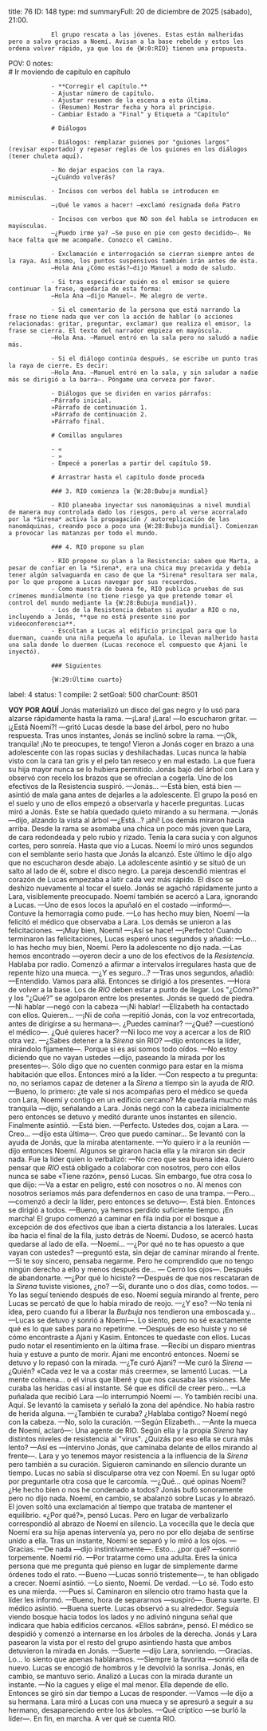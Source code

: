 title:          76
ID:             148
type:           md
summaryFull:    20 de diciembre de 2025 (sábado), 21:00.
                
                El grupo rescata a las jóvenes. Estas están malheridas pero a salvo gracias a Noemí. Avisan a la base rebelde y estos les ordena volver rápido, ya que los de {W:0:RIO} tienen una propuesta.
POV:            0
notes:          
                # Ir moviendo de capítulo en capítulo
                
                - **Corregir el capítulo.**
                - Ajustar número de capítulo.
                - Ajustar resumen de la escena a esta última.
                - (Resumen) Mostrar fecha y hora al principio.
                - Cambiar Estado a "Final" y Etiqueta a "Capítulo"
                
                # Diálogos
                
                - Diálogos: remplazar guiones por "guiones largos" (revisar exportado) y repasar reglas de los guiones en los diálogos (tener chuleta aquí).
                
                - No dejar espacios con la raya.
                —¿Cuándo volverás?
                
                - Incisos con verbos del habla se introducen en minúsculas.
                —¡Qué le vamos a hacer! —exclamó resignada doña Patro
                
                - Incisos con verbos que NO son del habla se introducen en mayúsculas.
                —¿Puedo irme ya? —Se puso en pie con gesto decidido—. No hace falta que me acompañe. Conozco el camino.
                
                - Exclamación e interrogación se cierran siempre antes de la raya. Así mismo, los puntos suspensivos también irán antes de ésta.
                —Hola Ana ¿Cómo estás?—dijo Manuel a modo de saludo.
                
                - Si tras especificar quién es el emisor se quiere continuar la frase, quedaría de esta forma:
                —Hola Ana —dijo Manuel—. Me alegro de verte.
                
                - Si el comentario de la persona que está narrando la frase no tiene nada que ver con la acción de hablar (o acciones relacionadas: gritar, preguntar, exclamar) que realiza el emisor, la frase se cierra. El texto del narrador empieza en mayúscula.
                —Hola Ana. —Manuel entró en la sala pero no saludó a nadie más.
                
                - Si el diálogo continúa después, se escribe un punto tras la raya de cierre. Es decir:
                —Hola Ana. —Manuel entró en la sala, y sin saludar a nadie más se dirigió a la barra—. Póngame una cerveza por favor.
                
                - Diálogos que se dividen en varios párrafos:
                —Párrafo inicial.
                »Párrafo de continuación 1.
                »Párrafo de continuación 2.
                »Párrafo final.
                
                # Comillas angulares
                
                - «
                - »
                - Empecé a ponerlas a partir del capítulo 59.
                
                # Arrastrar hasta el capítulo donde proceda
                
                ### 3. RIO comienza la {W:28:Bubuja mundial}
                
                - RIO planeaba inyectar sus nanomáquinas a nivel mundial de manera muy controlada dado los riesgos, pero al verse acorralado por la *Sirena* activa la propagación / autoreplicación de las nanomáquinas, creando poco a poco una {W:28:Bubuja mundial}. Comienzan a provocar las matanzas por todo el mundo.
                
                ### 4. RIO propone su plan
                
                - RIO propone su plan a la Resistencia: saben que Marta, a pesar de confiar en la *Sirena*, era una chica muy precavida y debía tener algún salvaguarda en caso de que la *Sirena* resultara ser mala, por lo que propone a Lucas navegar por sus recuerdos.
                - Como muestra de buena fe, RIO publica pruebas de sus crímenes mundialmente (no tiene riesgo ya que pretende tomar el control del mundo mediante la {W:28:Bubuja mundial}).
                - Los de la Resistencia debaten si ayudar a RIO o no, incluyendo a Jonás, **que no está presente sino por videoconferencia**.
                - Escoltan a Lucas al edificio principal para que lo duerman, cuando una niña pequeña lo apuñala. Lo llevan malherido hasta una sala donde lo duermen (Lucas reconoce el compuesto que Ajani le inyectó).
                
                ### Siguientes
                
                {W:29:Último cuarto}
label:          4
status:         1
compile:        2
setGoal:        500
charCount:      8501


**VOY POR AQUÍ**
Jonás materializó un disco del gas negro y lo usó para alzarse rápidamente hasta la rama.
—¡Lara! ¡Lara! —lo escucharon gritar. 
—¡¿Está Noemí?! —gritó Lucas desde la base del árbol, pero no hubo respuesta.
Tras unos instantes, Jonás se inclinó sobre la rama.
—¡Ok, tranquila! ¡No te preocupes, te tengo!
Vieron a Jonás coger en brazo a una adolescente con las ropas sucias y deshilachadas. Lucas nunca la había visto con la cara tan gris y el pelo tan reseco y en mal estado. La que fuera su hija mayor nunca se lo hubiera permitido.
Jonás bajó del árbol con Lara y observó con recelo los brazos que se ofrecían a cogerla. Uno de los efectivos de la Resistencia suspiró.
—Jonás...
—Está bien, está bien —asintió de mala gana antes de dejarles a la adolescente.
El grupo la posó en el suelo y uno de ellos empezó a observarla y hacerle preguntas.
Lucas miró a Jonás. Este se había quedado quieto mirando a su hermana.
—Jonás —dijo, alzando la vista al árbol —¿Está...? ¡ahí!
Los demás miraron hacia arriba. Desde la rama se asomaba una chica un poco más joven que Lara, de cara redondeada y pelo rubio y rizado. Tenía la cara sucia y con algunos cortes, pero sonreía.
Hasta que vio a Lucas.
Noemí lo miró unos segundos con el semblante serio hasta que Jonás la alcanzó.
Este último le dijo algo que no escucharon desde abajo. La adolescente asintió y se situó de un salto al lado de él, sobre el disco negro.
La pareja descendió mientras el corazón de Lucas empezaba a latir cada vez más rápido. 
El disco se deshizo nuevamente al tocar el suelo. Jonás se agachó rápidamente junto a Lara, visiblemente preocupado. Noemí también se acercó a Lara, ignorando a Lucas.
—Uno de esos locos la apuñaló en el costado —informó—. Contuve la hemorragia como pude.
—Lo has hecho muy bien, Noemí —la felicitó el médico que observaba a Lara.
Los demás se unieron a las felicitaciones.
—¡Muy bien, Noemí!
—¡Así se hace!
—¡Perfecto!
Cuando terminaron las felicitaciones, Lucas esperó unos segundos y añadió:
—Lo... lo has hecho muy bien, Noemí.
Pero la adolescente no dijo nada.
—Las hemos encontrado —oyeron decir a uno de los efectivos de la *Resistencia*. Hablaba por radio.
Comenzó a afirmar a intervalos irregulares hasta que de repente hizo una mueca.
—¿Y es seguro...? —Tras unos segundos, añadió: —Entendido. Vamos para allá.
Entonces se dirigió a los presentes.
—Hora de volver a la base. Los de *RIO* deben estar a punto de llegar.
Los "¿Cómo?" y los "¿Qué?" se agolparon entre los presentes. Jonás se quedó de piedra.
—Ni hablar —negó con la cabeza —¡Ni hablar!
—Elizabeth ha contactado con ellos. Quieren...
—¡Ni de coña —repitió Jonás, con la voz entrecortada, antes de dirigirse a su hermana—. ¿Puedes caminar?
—¿Qué? —cuestionó el médico—. ¿Qué quieres hacer?
—Ni loco me voy a acercar a los de RIO otra vez.
—¿Sabes detener a la *Sirena* sin RIO? —dijo entonces la líder, mirándolo fijamente—. Porque si es así somos todo oídos.
—No estoy diciendo que no vayan ustedes —dijo, paseando la mirada por los presentes—. Sólo digo que no cuenten conmigo para estar en la misma habitación que ellos.
Entonces miró a la líder.
—Con respecto a tu pregunta: no, no seriamos capaz de detener a la *Sirena* a tiempo sin la ayuda de *RIO*.
—Bueno, lo primero: ¿te vale si nos acompañas pero el médico se queda con Lara, Noemí y contigo en un edificio cercano? Me quedaría mucho más tranquila —dijo, señalando a Lara.
Jonás negó con la cabeza inicialmente pero entonces se detuvo y meditó durante unos instantes en silencio. Finalmente asintió.
—Está bien.
—Perfecto. Ustedes dos, cojan a Lara.
—Creo... —dijo esta última—. Creo que puedo caminar...
Se levantó con la ayuda de Jonás, que la miraba atentamente.
—Yo quiero ir a la reunión —dijo entonces Noemí.
Algunos se giraron hacia ella y la miraron sin decir nada. Fue la líder quien lo verbalizó:
—No creo que sea buena idea. Quiero pensar que *RIO* está obligado a colaborar con nosotros, pero con ellos nunca se sabe
«Tiene razón», pensó Lucas.
Sin embargo, fue otra cosa lo que dijo:
—Va a estar en peligro, esté con nosotros o no. Al menos con nosotros seriamos más para defendernos en caso de una trampa.
—Pero... —comenzó a decir la líder, pero entonces se detuvo—. Está bien.
Entonces se dirigió a todos.
—Bueno, ya hemos perdido suficiente tiempo. ¡En marcha!
El grupo comenzó a caminar en fila india por el bosque a excepción de dos efectivos que iban a cierta distancia a los laterales.
Lucas iba hacia el final de la fila, justo detrás de Noemí. Dudoso, se acercó hasta quedarse al lado de ella.
—Noemí...
—¿Por qué no te has opuesto a que vayan con ustedes? —preguntó esta, sin dejar de caminar mirando al frente.
—Si te soy sincero, pensaba negarme. Pero he comprendido que no tengo ningún derecho a ello y menos después de... — Cerró los ojos—. Después de abandonarte.
—¿Por qué lo hiciste?
—Después de que nos rescataran de la *Sirena* tuviste visiones, ¿no?
—Sí, durante uno o dos días, como todos.
—Yo las seguí teniendo después de eso.
Noemí seguía mirando al frente, pero Lucas se percató de que lo había mirado de reojo.
—¿Y eso?
—No tenía ni idea, pero cuando fui a liberar la *Burbuja* nos tendieron una emboscada y... —Lucas se detuvo y sonrió a Noemí—. Lo siento, pero no sé exactamente qué es lo que sabes para no repetirme.
—Después de eso huiste y no sé cómo encontraste a Ajani y Kasim. Entonces te quedaste con ellos.
Lucas pudo notar el resentimiento en la última frase.
—Recibí un disparo mientras huía y estuve a punto de morir. Ajani me encontró entonces.
Noemí se detuvo y lo repasó con la mirada.
—¿Te curó Ajani?
—Me curó la *Sirena*
—¿Quién?
«Cada vez le va a costar más creerme», se lamentó Lucas.
—La mente colmena... o el virus que liberé y que nos causaba las visiones. Me curaba las heridas casi al instante. Sé que es difícil de creer pero...
—La puñalada que recibió Lara —lo interrumpió Noemí —. Yo también recibí una. Aquí.
Se levantó la camiseta y señaló la zona del apéndice. No había rastro de herida alguna.
—¿También te curaba? ¿Hablaba contigo?
Noemí negó con la cabeza.
—No, solo la curación.
—Según Elizabeth... —Ante la mueca de Noemí, aclaró—: Una agente de RIO. Según ella y la propia *Sirena* hay distintos niveles de resistencia al "virus". ¿Quizás por eso ella se cura más lento?
—Así es —intervino Jonás, que caminaba delante de ellos mirando al frente—. Lara y yo tenemos mayor resistencia a la influencia de la *Sirena* pero también a su curación.
Siguieron caminando en silencio durante un tiempo. Lucas no sabía si disculparse otra vez con Noemí. En su lugar optó por preguntarle otra cosa que le carcomía.
—¿Qué... qué opinas Noemí? ¿He hecho bien o nos he condenado a todos?
Jonás bufó sonoramente pero no dijo nada.
Noemí, en cambio, se abalanzó sobre Lucas y lo abrazó.
El joven soltó una exclamación al tiempo que trataba de mantener el equilibrio.
«¿Por qué?», pensó Lucas. Pero en lugar de verbalizarlo correspondió al abrazo de Noemí en silencio.
La vocecilla que le decía que Noemí era su hija apenas intervenía ya, pero no por ello dejaba de sentirse unido a ella.
Tras un instante, Noemí se separó y lo miró a los ojos.
—Gracias.
—De nada —dijo instintivamente—. Esto... ¿por qué? —sonrió torpemente.
Noemí rió.
—Por tratarme como una adulta. Eres la única persona que me pregunta qué pienso en lugar de simplemente darme órdenes todo el rato.
—Bueno —Lucas sonrió tristemente—, te han obligado a crecer.
Noemí asintió.
—Lo siento, Noemí. De verdad.
—Lo sé. Todo esto es una mierda.
-—Pues sí.
Caminaron en silencio otro tramo hasta que la líder les informó.
—Bueno, hora de separarnos —suspiró—. Buena suerte.
El médico asintió.
—Buena suerte.
Lucas observó a su alrededor. Seguía viendo bosque hacia todos los lados y no adivinó ninguna señal que indicara que había edificios cercanos.
«Ellos sabrán», pensó.
El médico se despidió y comenzó a internarse en los árboles de la derecha. Jonás y Lara pasearon la vista por el resto del grupo asintiendo hasta que ambos detuvieron la mirada en Jonás.
—Suerte —dijo Lara, sonriendo.
—Gracias. Lo... lo siento que apenas habláramos.
—Siempre la favorita —sonrió ella de nuevo.
Lucas se encogió de hombros y le devolvió la sonrisa.
Jonás, en cambio, se mantuvo serio. Analizó a Lucas con la mirada durante un instante.
—No la cagues y elige el mal menor. Ella depende de ello.
Entonces se giró sin dar tiempo a Lucas de responder.
—Vamos —le dijo a su hermana.
Lara miró a Lucas con una mueca y se apresuró a seguir a su hermano, desapareciendo entre los árboles.
—Qué críptico —se burló la líder—. En fin, en marcha. A ver qué se cuenta RIO.